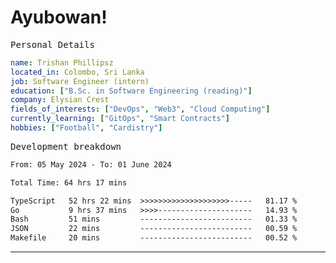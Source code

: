 # Ayubowan!

<samp>Personal Details</samp>

```yaml
name: Trishan Phillipsz
located_in: Colombo, Sri Lanka
job: Software Engineer (intern)
education: ["B.Sc. in Software Engineering (reading)"]
company: Elysian Crest
fields_of_interests: ["DevOps", "Web3", "Cloud Computing"]
currently_learning: ["GitOps", "Smart Contracts"]
hobbies: ["Football", "Cardistry"]
```

<samp>Development breakdown</samp>

<!--START_SECTION:waka-->

```txt
From: 05 May 2024 - To: 01 June 2024

Total Time: 64 hrs 17 mins

TypeScript   52 hrs 22 mins  >>>>>>>>>>>>>>>>>>>>-----   81.17 %
Go           9 hrs 37 mins   >>>>---------------------   14.93 %
Bash         51 mins         -------------------------   01.33 %
JSON         22 mins         -------------------------   00.59 %
Makefile     20 mins         -------------------------   00.52 %
```

<!--END_SECTION:waka-->

---
